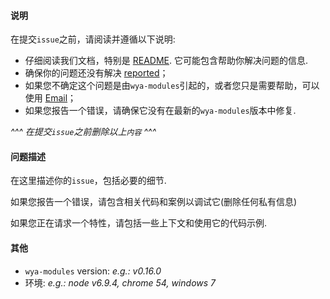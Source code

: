 <!-- Click "Preview" for a more readable version -->

#### 说明

在提交`issue`之前，请阅读并遵循以下说明:

- 仔细阅读我们文档，特别是 [README](https://github.com/wya-team/wya-modules/blob/master/README.md). 它可能包含帮助你解决问题的信息.
- 确保你的问题还没有解决 [reported](https://github.com/wya-team/wya-modules/issues?utf8=%E2%9C%93&q=is%3Aissue)；
- 如果您不确定这个问题是由`wya-modules`引起的，或者您只是需要帮助，可以使用 [Email](zrd@weiyian.com)；
- 如果您报告一个错误，请确保它没有在最新的`wya-modules`版本中修复.

*^^^ 在提交`issue`之前删除以上`内容` ^^^*

#### 问题描述

在这里描述你的`issue`，包括必要的细节.

如果您报告一个错误，请包含相关代码和案例以调试它(删除任何私有信息)

如果您正在请求一个特性，请包括一些上下文和使用它的代码示例.

#### 其他

- `wya-modules` version: *e.g.: v0.16.0*
- 环境: *e.g.: node v6.9.4, chrome 54, windows 7*
